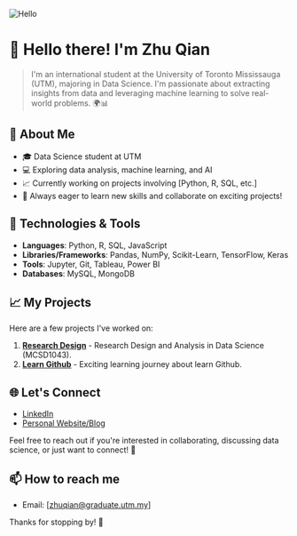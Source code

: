  ![Hello](https://github.com/drshahizan/research-design/blob/main/profile/batch2/zhuqian-utm/images/icon.jpg)

# 👋 Hello there! I'm Zhu Qian

> I'm an international student at the University of Toronto Mississauga (UTM), majoring in Data Science. I'm passionate about extracting insights from data and leveraging machine learning to solve real-world problems. 🌍📊

## 🌱 About Me
- 🎓 Data Science student at UTM
- 💻 Exploring data analysis, machine learning, and AI
- 📈 Currently working on projects involving [Python, R, SQL, etc.]
- 🌟 Always eager to learn new skills and collaborate on exciting projects!

## 🔧 Technologies & Tools
- **Languages**: Python, R, SQL, JavaScript
- **Libraries/Frameworks**: Pandas, NumPy, Scikit-Learn, TensorFlow, Keras
- **Tools**: Jupyter, Git, Tableau, Power BI
- **Databases**: MySQL, MongoDB

## 📈 My Projects
Here are a few projects I've worked on:

1. **[Research Design](https://github.com/zhuqian-utm/research-design)** - Research Design and Analysis in Data Science (MCSD1043).
2. **[Learn Github](https://github.com/zhuqian-utm/learn-github)** - Exciting learning journey about learn Github.

## 🌐 Let's Connect
- [LinkedIn](your-linkedin-profile)
- [Personal Website/Blog](your-website)

Feel free to reach out if you're interested in collaborating, discussing data science, or just want to connect! 🤝

## 📫 How to reach me
- Email: [zhuqian@graduate.utm.my]

Thanks for stopping by! 🚀
